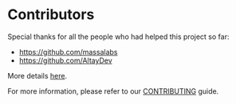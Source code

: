 # Contributors

Special thanks for all the people who had helped this project so far:

- <https://github.com/massalabs>
- <https://github.com/AltayDev>

More details [here](https://github.com/massalabs/station-massa-wallet/graphs/contributors).

For more information, please refer to our [CONTRIBUTING](CONTRIBUTING.md) guide.
